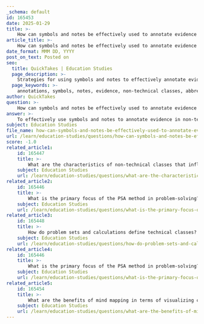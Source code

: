 ```yaml
---
_schema: default
id: 165453
date: 2025-01-29
title: >-
    How can symbols and notes be effectively used to annotate evidence in non-technical classes?
article_title: >-
    How can symbols and notes be effectively used to annotate evidence in non-technical classes?
date_format: MMM DD, YYYY
post_on_text: Posted on
seo:
  title: QuickTakes | Education Studies
  page_description: >-
    Strategies for using symbols and notes to effectively annotate evidence in non-technical classes, improving understanding and retention.
  page_keywords: >-
    annotations, symbols, notes, evidence, non-technical classes, abbreviations, organizational techniques, highlighting, color coding, review, interactive practices, comprehension, retention
author: QuickTakes
question: >-
    How can symbols and notes be effectively used to annotate evidence in non-technical classes?
answer: >-
    To effectively use symbols and notes to annotate evidence in non-technical classes, consider the following strategies based on the gathered information:\n\n1. **Use of Abbreviations and Symbols**: Develop a personal system of abbreviations and symbols that resonate with you. For example, use "assoc" for associated, "&" for and, or "#" for number. This will help you take notes more quickly and efficiently. Limiting the number of symbols you use can also prevent confusion.\n\n2. **Meaningful Annotations**: Ensure that your annotations are meaningful and relevant to your learning objectives. For instance, instead of simply noting an observation like "hurts Dahl," you could analyze it by writing "causes Dahl to hate adults." This deeper level of engagement helps in understanding and recalling information later.\n\n3. **Organizational Techniques**: Organize your notes in a way that makes sense to you. Some students find color-coding effective, while others prefer using the left margin for questions and the right margin for observations. This structure can help you quickly locate key concepts and evidence when reviewing.\n\n4. **Highlighting and Color Coding**: Use highlighting to mark important sections and color coding to differentiate between types of information (e.g., definitions, theories, examples). This visual distinction can make it easier to navigate your notes during exam preparation.\n\n5. **Leave Space for Expansion**: When taking notes, leave space to add additional thoughts or clarifications later. This allows for a more comprehensive understanding of the material as you continue to engage with it.\n\n6. **Annotation Techniques**: Engage actively with the text by annotating as you read. This can include underlining key points, writing questions in the margins, or summarizing sections in your own words. This practice not only aids comprehension but also helps in retaining information.\n\n7. **Review and Synthesis**: Regularly review your annotated notes to reinforce your understanding. This can be more efficient than creating separate reading notes, as your annotations will already highlight critical concepts and evidence.\n\n8. **Interactive Practices**: Consider grouping related resources or topics together in your notes. This can help you focus on specific themes or concepts, making it easier to synthesize information across different materials.\n\nBy implementing these strategies, you can enhance your ability to annotate evidence effectively in non-technical classes, leading to a deeper understanding and better retention of the material.
subject: Education Studies
file_name: how-can-symbols-and-notes-be-effectively-used-to-annotate-evidence-in-nontechnical-classes.md
url: /learn/education-studies/questions/how-can-symbols-and-notes-be-effectively-used-to-annotate-evidence-in-nontechnical-classes
score: -1.0
related_article1:
    id: 165447
    title: >-
        What are the characteristics of non-technical classes that influence note-taking?
    subject: Education Studies
    url: /learn/education-studies/questions/what-are-the-characteristics-of-nontechnical-classes-that-influence-notetaking
related_article2:
    id: 165446
    title: >-
        What is the primary focus of the PSA method in problem-solving?
    subject: Education Studies
    url: /learn/education-studies/questions/what-is-the-primary-focus-of-the-psa-method-in-problemsolving
related_article3:
    id: 165448
    title: >-
        How do problem sets and calculations define technical classes?
    subject: Education Studies
    url: /learn/education-studies/questions/how-do-problem-sets-and-calculations-define-technical-classes
related_article4:
    id: 165446
    title: >-
        What is the primary focus of the PSA method in problem-solving?
    subject: Education Studies
    url: /learn/education-studies/questions/what-is-the-primary-focus-of-the-psa-method-in-problemsolving
related_article5:
    id: 165454
    title: >-
        What are the benefits of mind mapping in terms of visualizing connections and enhancing memory retention?
    subject: Education Studies
    url: /learn/education-studies/questions/what-are-the-benefits-of-mind-mapping-in-terms-of-visualizing-connections-and-enhancing-memory-retention
---
```


&nbsp;